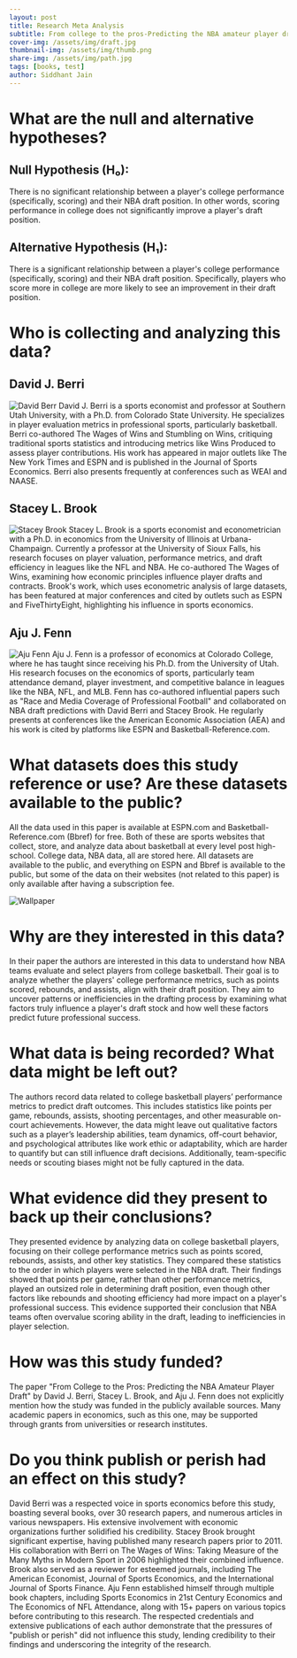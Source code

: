 ```yaml
---
layout: post
title: Research Meta Analysis
subtitle: From college to the pros-Predicting the NBA amateur player draft
cover-img: /assets/img/draft.jpg
thumbnail-img: /assets/img/thumb.png
share-img: /assets/img/path.jpg
tags: [books, test]
author: Siddhant Jain
---
```




# **What are the null and alternative hypotheses?**
## **Null Hypothesis (H₀):**
There is no significant relationship between a player's college performance (specifically, scoring) and their NBA draft position. In other words, scoring performance in college does not significantly improve a player's draft position.

## **Alternative Hypothesis (H₁):**
There is a significant relationship between a player's college performance (specifically, scoring) and their NBA draft position. Specifically, players who score more in college are more likely to see an improvement in their draft position.


# **Who is collecting and analyzing this data?**
## **David J. Berri**
![David Berr](/assets/img/ns7mc2jd1f0reuug5v4cr4jo65.jpg)
David J. Berri is a sports economist and professor at Southern Utah University, with a Ph.D. from Colorado State University. He specializes in player evaluation metrics in professional sports, particularly basketball. Berri co-authored The Wages of Wins and Stumbling on Wins, critiquing traditional sports statistics and introducing metrics like Wins Produced to assess player contributions. His work has appeared in major outlets like The New York Times and ESPN and is published in the Journal of Sports Economics. Berri also presents frequently at conferences such as WEAI and NAASE.

## **Stacey L. Brook**  
![Stacey Brook](/assets/img/Stacy_Brook_300.jpg)
Stacey L. Brook is a sports economist and econometrician with a Ph.D. in economics from the University of Illinois at Urbana-Champaign. Currently a professor at the University of Sioux Falls, his research focuses on player valuation, performance metrics, and draft efficiency in leagues like the NFL and NBA. He co-authored The Wages of Wins, examining how economic principles influence player drafts and contracts. Brook's work, which uses econometric analysis of large datasets, has been featured at major conferences and cited by outlets such as ESPN and FiveThirtyEight, highlighting his influence in sports economics.

## **Aju J. Fenn**
![Aju Fenn](/assets/img/Aju-Fenn.jpg)
Aju J. Fenn is a professor of economics at Colorado College, where he has taught since receiving his Ph.D. from the University of Utah. His research focuses on the economics of sports, particularly team attendance demand, player investment, and competitive balance in leagues like the NBA, NFL, and MLB. Fenn has co-authored influential papers such as "Race and Media Coverage of Professional Football" and collaborated on NBA draft predictions with David Berri and Stacey Brook. He regularly presents at conferences like the American Economic Association (AEA) and his work is cited by platforms like ESPN and Basketball-Reference.com.


# **What datasets does this study reference or use? Are these datasets available to the public?**
All the data used in this paper is available at ESPN.com and Basketball-Reference.com (Bbref) for free. Both of these are sports websites that collect, store, and analyze data about basketball at every level post high-school. College data, NBA data, all are stored here. All datasets are available to the public, and everything on ESPN and Bbref is available to the public, but some of the data on their websites (not related to this paper) is only available after having a subscription fee. 

![Wallpaper](/assets/img/1984_nba_draft_tribute_wallpaper_by_skythlee_dal9sm2-fullview.jpg)

# **Why are they interested in this data?**
In their paper the authors are interested in this data to understand how NBA teams evaluate and select players from college basketball. Their goal is to analyze whether the players' college performance metrics, such as points scored, rebounds, and assists, align with their draft position. They aim to uncover patterns or inefficiencies in the drafting process by examining what factors truly influence a player's draft stock and how well these factors predict future professional success.


# **What data is being recorded? What data might be left out?**
The authors record data related to college basketball players’ performance metrics to predict draft outcomes. This includes statistics like points per game, rebounds, assists, shooting percentages, and other measurable on-court achievements. However, the data might leave out qualitative factors such as a player’s leadership abilities, team dynamics, off-court behavior, and psychological attributes like work ethic or adaptability, which are harder to quantify but can still influence draft decisions. Additionally, team-specific needs or scouting biases might not be fully captured in the data.


# **What evidence did they present to back up their conclusions?**
They presented evidence by analyzing data on college basketball players, focusing on their college performance metrics such as points scored, rebounds, assists, and other key statistics. They compared these statistics to the order in which players were selected in the NBA draft. Their findings showed that points per game, rather than other performance metrics, played an outsized role in determining draft position, even though other factors like rebounds and shooting efficiency had more impact on a player's professional success. This evidence supported their conclusion that NBA teams often overvalue scoring ability in the draft, leading to inefficiencies in player selection.


# **How was this study funded?**
The paper "From College to the Pros: Predicting the NBA Amateur Player Draft" by David J. Berri, Stacey L. Brook, and Aju J. Fenn does not explicitly mention how the study was funded in the publicly available sources. Many academic papers in economics, such as this one, may be supported through grants from universities or research institutes. 


# **Do you think publish or perish had an effect on this study?**
David Berri was a respected voice in sports economics before this study, boasting several books, over 30 research papers, and numerous articles in various newspapers. His extensive involvement with economic organizations further solidified his credibility.
Stacey Brook brought significant expertise, having published many research papers prior to 2011. His collaboration with Berri on The Wages of Wins: Taking Measure of the Many Myths in Modern Sport in 2006 highlighted their combined influence. Brook also served as a reviewer for esteemed journals, including The American Economist, Journal of Sports Economics, and the International Journal of Sports Finance.
Aju Fenn established himself through multiple book chapters, including Sports Economics in 21st Century Economics and The Economics of NFL Attendance, along with 15+ papers on various topics before contributing to this research.
The respected credentials and extensive publications of each author demonstrate that the pressures of "publish or perish" did not influence this study, lending credibility to their findings and underscoring the integrity of the research.




